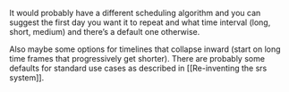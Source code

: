 It would probably have a different scheduling algorithm and you can suggest the first day you want it to repeat and what time interval (long, short, medium) and there’s a default one otherwise.

Also maybe some options for timelines that collapse inward (start on long time frames that progressively get shorter). There are probably some defaults for standard use cases as described in [[Re-inventing the srs system]].